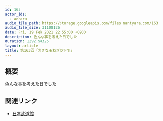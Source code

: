 ```yaml
---
id: 163
actor_ids:
  - aoharu
audio_file_path: https://storage.googleapis.com/files.nantyara.com/163.mp3
audio_file_size: 31108126
date: Fri, 19 Feb 2021 22:55:00 +0900
description: 色んな事を考えた日でした
duration: 1292.98325
layout: article
title: 第163回「大きな玉ねぎの下で」
---
```

## 概要

色んな事を考えた日でした

## 関連リンク

* [日本武道館](https://www.nipponbudokan.or.jp/)

